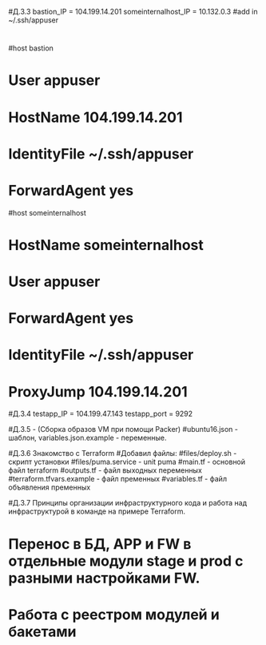#Д.З.3
bastion_IP = 104.199.14.201
someinternalhost_IP = 10.132.0.3
#add in ~/.ssh/appuser
#
#host bastion
#	User appuser
#	HostName 104.199.14.201
#	IdentityFile ~/.ssh/appuser
#	ForwardAgent yes
#host someinternalhost
#	HostName someinternalhost
#	User appuser
#	ForwardAgent yes
#	IdentityFile ~/.ssh/appuser
#	ProxyJump 104.199.14.201


#Д.З.4
testapp_IP = 104.199.47.143
testapp_port = 9292


#Д.З.5 - (Сборка образов VM при помощи Packer)
#ubuntu16.json - шаблон, variables.json.example - переменные.

#Д.З.6 Знакомство с Terraform
#Добавил файлы:
#files/deploy.sh - скрипт установки
#files/puma.service - unit puma
#main.tf - основной файл terraform
#outputs.tf - файл выходных переменных
#terraform.tfvars.example - файл пременных
#variables.tf - файл объявления пременных

#Д.З.7 Принципы организации инфраструктурного кода и работа над инфраструктурой в команде на примере Terraform.
# Перенос в БД, APP и FW в отдельные модули stage и prod с разными настройками FW.
# Работа с реестром модулей и бакетами
